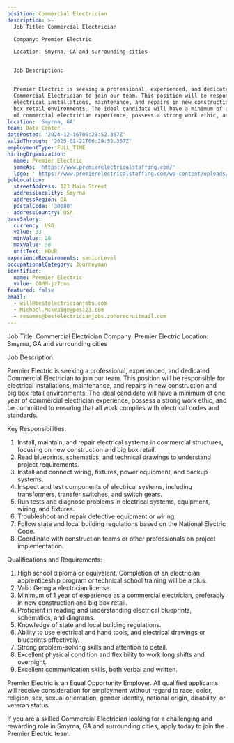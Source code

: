```yaml
---
position: Commercial Electrician
description: >-
  Job Title: Commercial Electrician

  Company: Premier Electric

  Location: Smyrna, GA and surrounding cities


  Job Description:


  Premier Electric is seeking a professional, experienced, and dedicated
  Commercial Electrician to join our team. This position will be responsible for
  electrical installations, maintenance, and repairs in new construction and big
  box retail environments. The ideal candidate will have a minimum of one year
  of commercial electrician experience, possess a strong work ethic, and ...
location: 'Smyrna, GA'
team: Data Center
datePosted: '2024-12-16T06:29:52.367Z'
validThrough: '2025-01-21T06:29:52.367Z'
employmentType: FULL_TIME
hiringOrganization:
  name: Premier Electric
  sameAs: 'https://www.premierelectricalstaffing.com/'
  logo: ' https://www.premierelectricalstaffing.com/wp-content/uploads/2020/05/Premier-Electrical-Staffing-logo.png'
jobLocation:
  streetAddress: 123 Main Street
  addressLocality: Smyrna
  addressRegion: GA
  postalCode: '30080'
  addressCountry: USA
baseSalary:
  currency: USD
  value: 33
  minValue: 28
  maxValue: 38
  unitText: HOUR
experienceRequirements: seniorLevel
occupationalCategory: Journeyman
identifier:
  name: Premier Electric
  value: COMM-jz7cms
featured: false
email:
  - will@bestelectricianjobs.com
  - Michael.Mckeaige@pes123.com
  - resumes@bestelectricianjobs.zohorecruitmail.com
---
```




Job Title: Commercial Electrician
Company: Premier Electric
Location: Smyrna, GA and surrounding cities

Job Description:

Premier Electric is seeking a professional, experienced, and dedicated Commercial Electrician to join our team. This position will be responsible for electrical installations, maintenance, and repairs in new construction and big box retail environments. The ideal candidate will have a minimum of one year of commercial electrician experience, possess a strong work ethic, and be committed to ensuring that all work complies with electrical codes and standards.

Key Responsibilities:

1. Install, maintain, and repair electrical systems in commercial structures, focusing on new construction and big box retail.
2. Read blueprints, schematics, and technical drawings to understand project requirements.
3. Install and connect wiring, fixtures, power equipment, and backup systems.
4. Inspect and test components of electrical systems, including transformers, transfer switches, and switch gears.
5. Run tests and diagnose problems in electrical systems, equipment, wiring, and fixtures.
6. Troubleshoot and repair defective equipment or wiring.
7. Follow state and local building regulations based on the National Electric Code.
8. Coordinate with construction teams or other professionals on project implementation.

Qualifications and Requirements:

1. High school diploma or equivalent. Completion of an electrician apprenticeship program or technical school training will be a plus.
2. Valid Georgia electrician license.
3. Minimum of 1 year of experience as a commercial electrician, preferably in new construction and big box retail.
4. Proficient in reading and understanding electrical blueprints, schematics, and diagrams.
5. Knowledge of state and local building regulations.
6. Ability to use electrical and hand tools, and electrical drawings or blueprints effectively.
7. Strong problem-solving skills and attention to detail.
8. Excellent physical condition and flexibility to work long shifts and overnight.
9. Excellent communication skills, both verbal and written.

Premier Electric is an Equal Opportunity Employer. All qualified applicants will receive consideration for employment without regard to race, color, religion, sex, sexual orientation, gender identity, national origin, disability, or veteran status.

If you are a skilled Commercial Electrician looking for a challenging and rewarding role in Smyrna, GA and surrounding cities, apply today to join the Premier Electric team.
